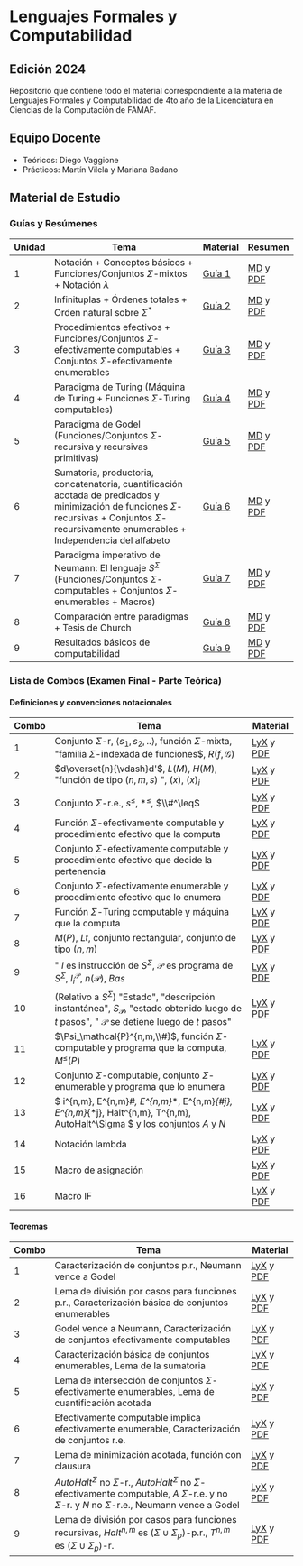 # Lenguajes Formales y Computabilidad

## Edición 2024

Repositorio que contiene todo el material correspondiente a la materia de Lenguajes Formales y Computabilidad de 4to año de la Licenciatura en Ciencias de la Computación de FAMAF.


## Equipo Docente

- Teóricos: Diego Vaggione
- Prácticos:  Martín Vilela y Mariana Badano

## Material de Estudio

### Guías y Resúmenes

| Unidad | Tema | Material | Resumen |
|--------|------|----------| ------- |
| 1 | Notación + Conceptos básicos + Funciones/Conjuntos $\Sigma$-mixtos + Notación $\lambda$ | [Guía 1](./clases/material/guia_1.pdf) | [MD](./clases/resúmenes/guia_1.md) y [PDF](./clases/resúmenes/guia_1.pdf) |
| 2 | Infinituplas + Órdenes totales + Orden natural sobre $\Sigma^*$ | [Guía 2](./clases/material/guia_2.pdf) | [MD](./clases/resúmenes/guia_2.md) y [PDF](./clases/resúmenes/guia_2.pdf) |
| 3 | Procedimientos efectivos + Funciones/Conjuntos $\Sigma$-efectivamente computables + Conjuntos $\Sigma$-efectivamente enumerables | [Guía 3](./clases/material/guia_3.pdf) | [MD](./clases/resúmenes/guia_3.md) y [PDF](./clases/resúmenes/guia_3.pdf) |
| 4 | Paradigma de Turing (Máquina de Turing + Funciones $\Sigma$-Turing computables)  | [Guía 4](./clases/material/guia_4.pdf) | [MD](./clases/resúmenes/guia_4.md) y [PDF](./clases/resúmenes/guia_4.pdf) |
| 5 | Paradigma de Godel (Funciones/Conjuntos $\Sigma$-recursiva y recursivas primitivas) | [Guía 5](./clases/material/guia_5.pdf) | [MD](./clases/resúmenes/guia_5.md) y [PDF](./clases/resúmenes/guia_5.pdf) |
| 6 | Sumatoria, productoria, concatenatoria, cuantificación acotada de predicados y minimización de funciones $\Sigma$-recursivas + Conjuntos $\Sigma$-recursivamente enumerables + Independencia del alfabeto | [Guía 6](./clases/material/guia_6.pdf) | [MD](./clases/resúmenes/guia_6.md) y [PDF](./clases/resúmenes/guia_6.pdf) |
| 7 | Paradigma imperativo de Neumann: El lenguaje $S^{\Sigma}$ (Funciones/Conjuntos $\Sigma$-computables + Conjuntos $\Sigma$-enumerables + Macros) | [Guía 7](./clases/material/guia_7.pdf) | [MD](./clases/resúmenes/guia_7.md) y [PDF](./clases/resúmenes/guia_7.pdf) |
| 8 | Comparación entre paradigmas + Tesis de Church | [Guía 8](./clases/material/guia_8.pdf) | [MD](./clases/resúmenes/guia_8.md) y [PDF](./clases/resúmenes/guia_8.pdf) |
| 9 | Resultados básicos de computabilidad | [Guía 9](./clases/material/guia_9.pdf) | [MD](./clases/resúmenes/guia_9.md) y [PDF](./clases/resúmenes/guia_9.pdf) |

### Lista de Combos (Examen Final - Parte Teórica)

#### Definiciones y convenciones notacionales

| Combo | Tema | Material |
|-------|------|----------|
| 1 | Conjunto $\Sigma$-r, $\langle s_1,s_2,..\rangle$, función $\Sigma$-mixta, "familia $\Sigma$-indexada de funciones$, $R(f,\mathcal{G})$ | [LyX](./final/definiciones_y_convenciones/combo_1_def.23.lyx) y [PDF](./final/definiciones_y_convenciones/combo_1_def.23.pdf) |
| 2 | $d\overset{n}{\vdash}d'$, $L(M)$, $H(M)$, "función de tipo $(n,m,s)$ ", $(x)$, $(x)_i$ | [LyX](./final/definiciones_y_convenciones/combo_2_def.23.lyx) y [PDF](./final/definiciones_y_convenciones/combo_2_def.23.pdf) |
| 3 | Conjunto $\Sigma$-r.e., $s^\leq$, $*^\leq$, $\\#^\leq$ | [LyX](./final/definiciones_y_convenciones/combo_3_def.23.lyx) y [PDF](./final/definiciones_y_convenciones/combo_3_def.23.pdf) |
| 4 | Función $\Sigma$-efectivamente computable y procedimiento efectivo que la computa | [LyX](./final/definiciones_y_convenciones/combo_4_def.23.lyx) y [PDF](./final/definiciones_y_convenciones/combo_4_def.23.pdf) |
| 5 | Conjunto $\Sigma$-efectivamente computable y procedimiento efectivo que decide la pertenencia | [LyX](./final/definiciones_y_convenciones/combo_5_def.23.lyx) y [PDF](./final/definiciones_y_convenciones/combo_5_def.23.pdf) |
| 6 | Conjunto $\Sigma$-efectivamente enumerable y procedimiento efectivo que lo enumera | [LyX](./final/definiciones_y_convenciones/combo_6_def.23.lyx) y [PDF](./final/definiciones_y_convenciones/combo_6_def.23.pdf) |
| 7 | Función $\Sigma$-Turing computable y máquina que la computa | [LyX](./final/definiciones_y_convenciones/combo_7_def.23.lyx) y [PDF](./final/definiciones_y_convenciones/combo_7_def.23.pdf) |
| 8 | $M(P)$, $Lt$, conjunto rectangular, conjunto de tipo $(n,m)$ | [LyX](./final/definiciones_y_convenciones/combo_8_def.23.lyx) y [PDF](./final/definiciones_y_convenciones/combo_8_def.23.pdf) |
| 9 | " $I$ es instrucción de $S^\Sigma$, $\mathcal{P}$ es programa de $S^\Sigma$, $I_i^\mathcal{P}$, $n(\mathcal{P})$, $Bas$ | [LyX](./final/definiciones_y_convenciones/combo_9_def.23.lyx) y [PDF](./final/definiciones_y_convenciones/combo_9_def.23.pdf) |
| 10 | (Relativo a $S^\Sigma$) "Estado", "descripción instantánea", $S_\mathcal{P}$, "estado obtenido luego de $t$ pasos", " $\mathcal{P}$ se detiene luego de $t$ pasos" | [LyX](./final/definiciones_y_convenciones/combo_10_def.23.lyx) y [PDF](./final/definiciones_y_convenciones/combo_10_def.23.pdf) |
| 11 | $\Psi_\mathcal{P}^{n,m,\\#}$, función $\Sigma$-computable y programa que la computa, $M^\leq(P)$ | [LyX](./final/definiciones_y_convenciones/combo_11_def.23.lyx) y [PDF](./final/definiciones_y_convenciones/combo_11_def.23.pdf) |
| 12 | Conjunto $\Sigma$-computable, conjunto $\Sigma$-enumerable y programa que lo enumera | [LyX](./final/definiciones_y_convenciones/combo_12_def.23.lyx) y [PDF](./final/definiciones_y_convenciones/combo_12_def.23.pdf) |
| 13 | $ i^{n,m}, E^{n,m}_\#, E^{n,m}_*, E^{n,m}_{\#j}, E^{n,m}_{*j}, Halt^{n,m}, T^{n,m}, AutoHalt^\Sigma $ y los conjuntos $A$ y $N$ | [LyX](./final/definiciones_y_convenciones/combo_13_def.23.lyx) y [PDF](./final/definiciones_y_convenciones/combo_13_def.23.pdf) |
| 14 | Notación lambda | [LyX](./final/definiciones_y_convenciones/combo_14_def.23.lyx) y [PDF](./final/definiciones_y_convenciones/combo_14_def.23.pdf) |
| 15 | Macro de asignación | [LyX](./final/definiciones_y_convenciones/combo_15_def.23.lyx) y [PDF](./final/definiciones_y_convenciones/combo_15_def.23.pdf) |
| 16 | Macro IF | [LyX](./final/definiciones_y_convenciones/combo_16_def.23.lyx) y [PDF](./final/definiciones_y_convenciones/combo_16_def.23.pdf) |

#### Teoremas

| Combo | Tema | Material |
|-------|------|----------|
| 1 | Caracterización de conjuntos p.r., Neumann vence a Godel | [LyX](./final/teoremas/combo_1_teo.23.lyx) y [PDF](./final/teoremas/combo_1_teo.23.pdf) |
| 2 | Lema de división por casos para funciones p.r., Caracterización básica de conjuntos enumerables | [LyX](./final/teoremas/combo_2_teo.23.lyx) y [PDF](./final/teoremas/combo_2_teo.23.pdf) |
| 3 | Godel vence a Neumann, Caracterización de conjuntos efectivamente computables | [LyX](./final/teoremas/combo_3_teo.23.lyx) y [PDF](./final/teoremas/combo_3_teo.23.pdf) |
| 4 | Caracterización básica de conjuntos enumerables, Lema de la sumatoria | [LyX](./final/teoremas/combo_4_teo.23.lyx) y [PDF](./final/teoremas/combo_4_teo.23.pdf) |
| 5 | Lema de intersección de conjuntos $\Sigma$-efectivamente enumerables, Lema de cuantificación acotada | [LyX](./final/teoremas/combo_5_teo.23.lyx) y [PDF](./final/teoremas/combo_5_teo.23.pdf) |
| 6 | Efectivamente computable implica efectivamente enumerable, Caracterización de conjuntos r.e. | [LyX](./final/teoremas/combo_6_teo.23.lyx) y [PDF](./final/teoremas/combo_6_teo.23.pdf) |
| 7 | Lema de minimización acotada, función con clausura | [LyX](./final/teoremas/combo_7_teo.23.lyx) y [PDF](./final/teoremas/combo_7_teo.23.pdf) |
| 8 | $AutoHalt^\Sigma$ no $\Sigma$-r., $AutoHalt^\Sigma$ no $\Sigma$-efectivamente computable, $A$ $\Sigma$-r.e. y no $\Sigma$-r. y $N$ no $\Sigma$-r.e., Neumann vence a Godel | [LyX](./final/teoremas/combo_8_teo.23.lyx) y [PDF](./final/teoremas/combo_8_teo.23.pdf) |
| 9 | Lema de división por casos para funciones recursivas, $Halt^{n,m}$ es $(\Sigma\cup\Sigma_p)$-p.r., $T^{n,m}$ es $(\Sigma\cup\Sigma_p)$-r. | [LyX](./final/teoremas/combo_9_teo.23.lyx) y [PDF](./final/teoremas/combo_9_teo.23.pdf) |
